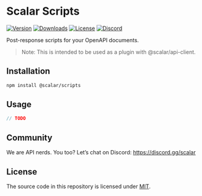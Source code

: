 # Scalar Scripts

[![Version](https://img.shields.io/npm/v/%40scalar/scripts)](https://www.npmjs.com/package/@scalar/scripts)
[![Downloads](https://img.shields.io/npm/dm/%40scalar/scripts)](https://www.npmjs.com/package/@scalar/scripts)
[![License](https://img.shields.io/npm/l/%40scalar%2Fmock-server)](https://www.npmjs.com/package/@scalar/scripts)
[![Discord](https://img.shields.io/discord/1135330207960678410?style=flat&color=5865F2)](https://discord.gg/scalar)

Post-response scripts for your OpenAPI documents.

> Note: This is intended to be used as a plugin with @scalar/api-client.

## Installation

```bash
npm install @scalar/scripts
```

## Usage

```ts
// TODO
```

## Community

We are API nerds. You too? Let’s chat on Discord: <https://discord.gg/scalar>

## License

The source code in this repository is licensed under [MIT](https://github.com/scalar/scalar/blob/main/LICENSE).
